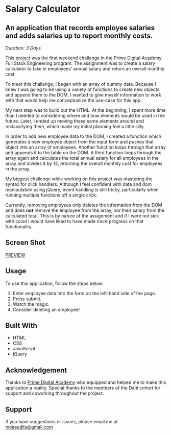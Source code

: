 # Salary Calculator

## An application that records employee salaries and adds salaries up to report monthly costs.

_Duration: 3 Days_

This project was the first weekend challenge in the Prime Digital Academy Full Stack Engineering program. The assignment was to create a salary calculator to take in employees' annual salary and return an overall monthly cost. 

To meet this challenge, I began with an array of dummy data. Because I knew I was going to be using a variety of functions to create new objects and append them to the DOM, I wanted to give myself information to work with that would help me conceptualize the use-case for this app. 

My next step was to build out the HTML. At the beginning, I spent more time than I needed to considering where and how elements would be used in the future. Later, I ended up moving these same elements around and reclassifying them, which made my initial planning feel a little silly. 

In order to add new employee data to the DOM, I created a function which generates a new employee object from the input form and pushes that object into an array of employees. Another function loops through that array and appends it to the table on the DOM. A third function loops through the array again and calculates the total annual salary for all employees in the array and divides it by 12, returning the overall monthly cost for employees in the array.

My biggest challenge while working on this project was mastering the syntax for click handlers. Although I feel confident with data and dom manipulation using jQuery, event handling is still tricky, particularly when running multiple functions off a single click. 

Currently, removing employees only deletes the information from the DOM and does **not** remove the employee from the array, nor their salary from the calculated total. This is by nature of the assignment and if I were not sick with covid I would have liked to have made more progress on that functionality. 

## Screen Shot

[PREVIEW](salarycalculator.png)


## Usage
To use this application, follow the steps below:

1. Enter employee data into the form on the left-hand side of the page.
2. Press submit.
3. Watch the magic.
4. Consider deleting an employee!

## Built With

- HTML
- CSS
- JavaScript
- jQuery


## Acknowledgement
Thanks to [Prime Digital Academy](www.primeacademy.io) who equipped and helped me to make this application a reality. Special thanks to the members of the Dahl cohort for support and coworking throughout the project.

## Support
If you have suggestions or issues, please email me at [meirsedlis@gmail.com](www.google.com)